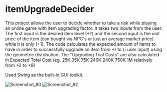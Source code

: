 # itemUpgradeDecider
This project allows the user to decide whether to take a risk while playing an online game with item upgrading factor. It takes two inputs from the user. The first input is the desired item level (+?) and the second input is the unit price of the item (can bought via NPC's or just an average market price) while it is only (+1). The code calculates the expected amount of items to have in order to successfully upgrade an item from +1 to (+user input) using the geometric distribution. The "Upgrading Trial Costs" are also calculated in Expected Total Cost (eg. 25K 35K 75K 240K 240K 750K 1M relatively from +2 to +8)

Used Swing as the built-in GUI toolkit.

![Screenshot_80](https://user-images.githubusercontent.com/40829087/227714325-6ad39e60-c04c-4500-abb6-76607cd1454b.png)
![Screenshot_82](https://user-images.githubusercontent.com/40829087/227714923-82b581b9-e863-4615-9f9d-11531fb8b403.png)
